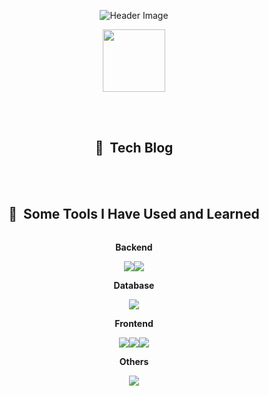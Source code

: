 <p align="center">
  <img src="https://capsule-render.vercel.app/api?type=wave&color=timeGradient&height=300&text=Hi👋🏻%20I'm%20Subeen%20Jeon&fontAlignY=50&section=header%20render&fontSize=40&fontAlign=50&animation=twinkling" alt="Header Image">
</p>

<div id="header" align="center">
  <img src="https://media.giphy.com/media/M9gbBd9nbDrOTu1Mqx/giphy.gif" width="100"/>
</div>

<br><br>

<div id="badges" align="center">
  <h2 align="center"> 📒 &nbsp;Tech Blog </h2>

</div>

<br><br>

<h2 align="center"> 🚀 &nbsp;Some Tools I Have Used and Learned </h2>
<p align="center">
    <div style="display:flex; flex-direction:column; align-items:center;">
        <!-- Backend -->
        <p><strong>Backend</strong></p>
        <div style="display:flex;">
            <img src="https://img.shields.io/badge/Java-007396?style=for-the-badge&logo=Java&logoColor=white"> 
            <img src="https://img.shields.io/badge/Spring Boot-6DB33F?style=for-the-badge&logo=spring boot&logoColor=white"> 
        </div>
        <!-- Database -->
        <p><strong>Database</strong></p>
        <div style="display:flex;">
            <img src="https://img.shields.io/badge/mysql-4479A1?style=for-the-badge&logo=mysql&logoColor=white"> 
        </div>
        <!-- Frontend -->
        <p><strong>Frontend</strong></p>
        <div style="display:flex;">
            <img src="https://img.shields.io/badge/html5-E34F26?style=flat-square&logo=html5&logoColor=white"> 
            <img src="https://img.shields.io/badge/css-1572B6?style=flat-square&logo=css3&logoColor=white"> 
            <img src="https://img.shields.io/badge/javascript-F7DF1E?style=flat-square&logo=javascript&logoColor=black"> 
        </div>
        <!-- Others -->
        <p><strong>Others</strong></p>
        <div style="display:flex;">
            <img src="https://img.shields.io/badge/python-3776AB?style=flat-square&logo=python&logoColor=white"> 
        </div>
    </div>
</p>
